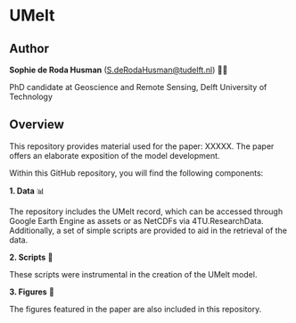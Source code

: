 # UMelt

## Author
**Sophie de Roda Husman** (S.deRodaHusman@tudelft.nl)
:woman_cartwheeling:

PhD candidate at Geoscience and Remote Sensing, Delft University of Technology

## Overview
This repository provides material used for the paper: XXXXX. The paper offers an elaborate exposition of the model development. 

Within this GitHub repository, you will find the following components:

**1. Data** :bar_chart:

The repository includes the UMelt record, which can be accessed through Google Earth Engine as assets or as NetCDFs via 4TU.ResearchData. Additionally, a set of simple scripts are provided to aid in the retrieval of the data.

**2. Scripts** :page_with_curl:

These scripts were instrumental in the creation of the UMelt model.

**3. Figures** :milky_way:

The figures featured in the paper are also included in this repository.





